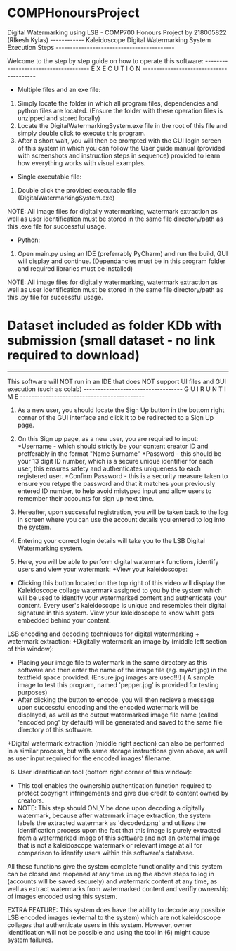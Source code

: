 # COMPHonoursProject
Digital Watermarking using LSB - COMP700 Honours Project by 218005822 (RIkesh Kylas)
------------ Kaleidoscope Digital Watermarking System Execution Steps ------------------------------------------

Welcome to the step by step guide on how to operate this software:
------------------------------------- E X E C U T I O N ----------------------------------------
* Multiple files and an exe file:
 
1) Simply locate the folder in which all program files, dependencies and python files are located.
     (Ensure the folder with these operation files is unzipped and stored locally)
2) Locate the DigitalWatermarkingSystem.exe file in the root of this file and simply double click
to execute this program. 
3) After a short wait, you will then be prompted with the GUI login screen of this system in which
you can follow the User guide manual (provided with screenshots and instruction steps in sequence)
provided to learn how everything works with visual examples.

* Single executable file:

1) Double click the provided executable file (DigitalWatermarkingSystem.exe)

NOTE: All image files for digitally watermarking, watermark extraction as well as user identification
must be stored in the same file directory/path as this .exe file for successful usage.

* Python:

1) Open main.py using an IDE (preferrably PyCharm) and run the build, GUI will display and continue.
   (Dependancies must be in this program folder and required libraries must be installed)

NOTE: All image files for digitally watermarking, watermark extraction as well as user identification
must be stored in the same file directory/path as this .py file for successful usage.

# Dataset included as folder KDb with submission (small dataset - no link required to download)
------------------------------------------------------------------------------------------------------
This software will NOT run in an IDE that does NOT support UI files and GUI execution (such as colab)
----------------------------------- G U I   R U N T I M E --------------------------------------------

1) As a new user, you should locate the Sign Up button in the bottom right corner of the GUI interface
and click it to be redirected to a Sign Up page.

2) On this Sign up page, as a new user, you are required to input:
*Username - which should strictly be your content creator ID and prefferably in the format "Name Surname"
*Password - this should be your 13 digit ID number, which is a secure unique identifier for each user, this
            ensures safety and authenticates uniqueness to each registered user.
*Confirm Password - this is a security measure taken to ensure you retype the password and that it matches
                    your previously entered ID number, to help avoid mistyped input and allow users to 
                    remember their accounts for sign up next time.

3) Hereafter, upon successful registration, you will be taken back to the log in screen where you can use
the account details you entered to log into the system.

4) Entering your correct login details will take you to the LSB Digital Watermarking system.

5) Here, you will be able to perform digital watermark functions, identify users and view your watermark: 
+View your kaleidoscope:
-  Clicking this button located on the top right of this video will display the Kaleidoscope collage
   watermark assigned to you by the system which will be used to identify your watermarked content
   and authenticate your content. Every user's kaleidoscope is unique and resembles their digital
   signature in this system. View your kaleidoscope to know what gets embedded behind your content.

LSB encoding and decoding techniques for digital watermarking + watermark extraction:
+Digitally watermark an image by (middle left section of this window):
- Placing your image file to watermark in the same directory as this software and then enter the name of
  the image file (eg. myArt.jpg) in the textfield space provided. (Ensure jpg images are used!!!)
  ( A sample image to test this program, named 'pepper.jpg' is provided for testing purposes)
- After clicking the button to encode, you will then recieve a message upon successful encoding and the 
  encoded watermark will be displayed, as well as the output watermarked image file name (called 'encoded.png'
  by default) will be generated and saved to the same file directory of this software.
  
+Digital watermark extraction (middle right section) can also be performed in a similar process, but with same 
storage instructions given above, as well as user input required for the encoded images' filename.

6) User identification tool (bottom right corner of this window):
-  This tool enables the ownership authentication function required to protect copyright infringements and 
   give due credit to content owned by creators.
-  NOTE: This step should ONLY be done upon decoding a digitally watermark, because after watermark image
   extraction, the system labels the extracted watermark as 'decoded.png' and utilizes the identification
   process upon the fact that this image is purely extracted from a watermarked image of this software and
   not an external image that is not a kaleidoscope watermark or relevant image at all for comparison to 
   identify users within this software's database.

All these functions give the system complete functionality and this system can be closed and reopened at any
time using the above steps to log in (accounts will be saved securely) and watermark content at any time, as
well as extract watermarks from watermarked content and verifiy ownership of images encoded using this system.

EXTRA FEATURE: This system does have the ability to decode any possible LSB encoded images (external to the system) which
are not kaleidoscope collages that authenticate users in this system. However, owner identification will not be possible
and using the tool in (6) might cause system failures.

